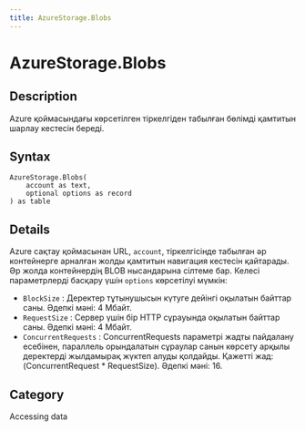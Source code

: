 ```yaml
---
title: AzureStorage.Blobs
---
```


# AzureStorage.Blobs


## Description

Azure қоймасындағы көрсетілген тіркелгіден табылған бөлімді қамтитын шарлау кестесін береді.


## Syntax

```powerquery
AzureStorage.Blobs(
    account as text,
    optional options as record
) as table
```


## Details

Azure сақтау қоймасынан URL, <code>account</code>, тіркелгісінде табылған әр контейнерге арналған жолды қамтитын навигация кестесін қайтарады. Әр жолда контейнердің BLOB нысандарына сілтеме бар. Келесі параметрлерді басқару үшін <code>options</code> көрсетілуі мүмкін:    <ul><li><code>BlockSize</code> : Деректер тұтынушысын күтуге дейінгі оқылатын байттар саны. Әдепкі мәні: 4 Мбайт.</li><li><code>RequestSize</code> : Сервер үшін бір HTTP сұрауында оқылатын байттар саны. Әдепкі мәні: 4 Мбайт.</li><li><code>ConcurrentRequests</code> : ConcurrentRequests параметрі жадты пайдалану есебінен, параллель орындалатын сұраулар санын көрсету арқылы деректерді жылдамырақ жүктеп алуды қолдайды. Қажетті жад: (ConcurrentRequest \* RequestSize). Әдепкі мәні: 16.</li></ul>



## Category
Accessing data
